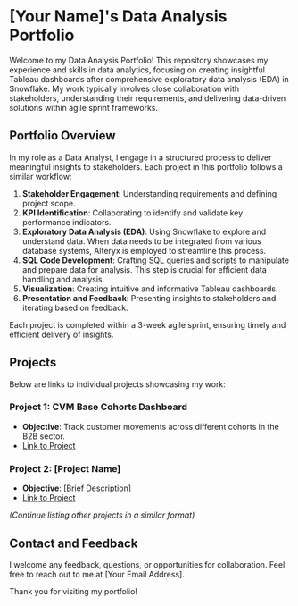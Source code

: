 # [Your Name]'s Data Analysis Portfolio

Welcome to my Data Analysis Portfolio! This repository showcases my experience and skills in data analytics, focusing on creating insightful Tableau dashboards after comprehensive exploratory data analysis (EDA) in Snowflake. My work typically involves close collaboration with stakeholders, understanding their requirements, and delivering data-driven solutions within agile sprint frameworks.

## Portfolio Overview

In my role as a Data Analyst, I engage in a structured process to deliver meaningful insights to stakeholders. Each project in this portfolio follows a similar workflow:

1. **Stakeholder Engagement**: Understanding requirements and defining project scope.
2. **KPI Identification**: Collaborating to identify and validate key performance indicators.
3. **Exploratory Data Analysis (EDA)**: Using Snowflake to explore and understand data. When data needs to be integrated from various database systems, Alteryx is employed to streamline this process.
4. **SQL Code Development**: Crafting SQL queries and scripts to manipulate and prepare data for analysis. This step is crucial for efficient data handling and analysis.
5. **Visualization**: Creating intuitive and informative Tableau dashboards.
6. **Presentation and Feedback**: Presenting insights to stakeholders and iterating based on feedback.

Each project is completed within a 3-week agile sprint, ensuring timely and efficient delivery of insights.

## Projects

Below are links to individual projects showcasing my work:

### Project 1: CVM Base Cohorts Dashboard
- **Objective**: Track customer movements across different cohorts in the B2B sector.
- [Link to Project](#)

### Project 2: [Project Name]
- **Objective**: [Brief Description]
- [Link to Project](#)

*(Continue listing other projects in a similar format)*

## Contact and Feedback

I welcome any feedback, questions, or opportunities for collaboration. Feel free to reach out to me at [Your Email Address].

Thank you for visiting my portfolio!
